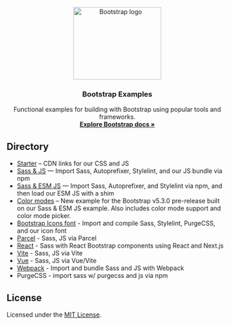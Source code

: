 <p align="center">
  <a href="https://getbootstrap.com/">
    <img src="https://getbootstrap.com/docs/5.3/assets/brand/bootstrap-logo-shadow.png" alt="Bootstrap logo" width="200" height="165">
  </a>
</p>

<h3 align="center">Bootstrap Examples</h3>

<p align="center">
  Functional examples for building with Bootstrap using popular tools and frameworks.
  <br>
  <a href="https://getbootstrap.com/docs/"><strong>Explore Bootstrap docs »</strong></a>
</p>

## Directory

- [Starter](packages/starter/) – CDN links for our CSS and JS
- [Sass & JS](packages/sass-js/) — Import Sass, Autoprefixer, Stylelint, and our JS bundle via npm
- [Sass & ESM JS](packages/sass-js-esm/) — Import Sass, Autoprefixer, and Stylelint via npm, and then load our ESM JS with a shim
- [Color modes](packages/color-modes/) – New example for the Bootstrap v5.3.0 pre-release built on our Sass & ESM JS example. Also includes color mode support and color mode picker.
- [Bootstrap Icons font](packages/icons-font/) - Import and compile Sass, Stylelint, PurgeCSS, and our icon font
- [Parcel](packages/parcel/) - Sass, JS via Parcel
- [React](packages/react-nextjs/) - Sass with React Bootstrap components using React and Next.js
- [Vite](packages/vite/) - Sass, JS via Vite
- [Vue](packages/vue/) - Sass, JS via Vue/Vite
- [Webpack](packages/webpack/) - Import and bundle Sass and JS with Webpack
- PurgeCSS - import sass w/ purgecss and js via npm

## License

Licensed under the [MIT License](LICENSE).
